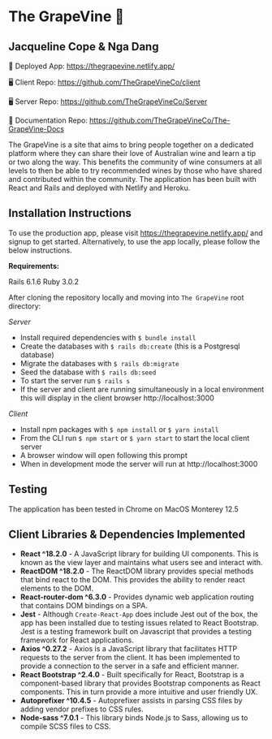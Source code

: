 # The GrapeVine 🍇

## Jacqueline Cope & Nga Dang

🌟 Deployed App: https://thegrapevine.netlify.app/

🖥 Client Repo: https://github.com/TheGrapeVineCo/client

🖥 Server Repo: https://github.com/TheGrapeVineCo/Server

📖 Documentation Repo: https://github.com/TheGrapeVineCo/The-GrapeVine-Docs

The GrapeVine is a site that aims to bring people together on a dedicated platform where they can share their love of Australian wine and learn a tip or two along the way. This benefits the community of wine consumers at all levels to then be able to try recommended wines by those who have shared and contributed within the community. The application has been built with React and Rails and deployed with Netlify and Heroku.

## Installation Instructions

To use the production app, please visit https://thegrapevine.netlify.app/ and signup to get started. Alternatively, to use the app locally, please follow the below instructions.

**Requirements:**

Rails 6.1.6
Ruby 3.0.2

After cloning the repository locally and moving into `The GrapeVine` root directory:

_Server_

- Install required dependencies with `$ bundle install`
- Create the databases with `$ rails db:create` (this is a Postgresql database)
- Migrate the databases with `$ rails db:migrate`
- Seed the database with `$ rails db:seed`
- To start the server run `$ rails s`
- If the server and client are running simultaneously in a local environment this will display in the client browser http://localhost:3000

_Client_

- Install npm packages with `$ npm install` or `$ yarn install`
- From the CLI run `$ npm start` or `$ yarn start` to start the local client server
- A browser window will open following this prompt
- When in development mode the server will run at http://localhost:3000

## Testing

The application has been tested in Chrome on MacOS Monterey 12.5

## Client Libraries & Dependencies Implemented

- **React ^18.2.0** - A JavaScript library for building UI components. This is known as the view layer and maintains what users see and interact with.
- **ReactDOM ^18.2.0** - The ReactDOM library provides special methods that bind react to the DOM. This provides the ability to render react elements to the DOM.
- **React-router-dom ^6.3.0** - Provides dynamic web application routing that contains DOM bindings on a SPA.
- **Jest** - Although `Create-React-App` does include Jest out of the box, the app has been installed due to testing issues related to React Bootstrap. Jest is a testing framework built on Javascript that provides a testing framework for React applications.
- **Axios ^0.27.2** - Axios is a JavaScript library that facilitates HTTP requests to the server from the client. It has been implemented to provide a connection to the server in a safe and efficient manner.
- **React Bootstrap ^2.4.0** - Built specifically for React, Bootstrap is a component-based library that provides Bootstrap components as React components. This in turn provide a more intuitive and user friendly UX.
- **Autoprefixer ^10.4.5** - Autoprefixer assists in parsing CSS files by adding vendor prefixes to CSS rules.
- **Node-sass ^7.0.1** - This library binds Node.js to Sass, allowing us to compile SCSS files to CSS.
